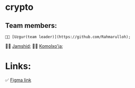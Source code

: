 # crypto

## Team members:

    👨‍💻 [Uzgur(team leader)](https://github.com/Rahmarulloh);

👨‍💻 [Jamshid](https://github.com/jamshid2787);
👨‍💻 [Komolxo'ja](https://github.com/komolxoja);

# Links:

✅ [Figma link](https://www.figma.com/file/UvOe7Tn71dVl9gLEwLZAfU/Crypto?type=design&node-id=0-116&mode=design&t=tDnGnnIXck5F5WX3-0)
